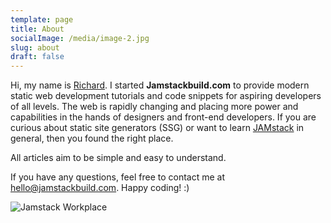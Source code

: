 ```yaml
---
template: page
title: About
socialImage: /media/image-2.jpg
slug: about
draft: false
---
```

Hi, my name is [Richard](https://twitter.com/iamchardmd). I started **Jamstackbuild.com** to provide modern static web development tutorials and code snippets for aspiring developers of all levels. The web is rapidly changing and placing more power and capabilities in the hands of designers and front-end developers. If you are curious about static site generators (SSG) or want to learn [JAMstack](https://jamstack.org) in general, then you found the right place.

All articles aim to be simple and easy to understand.

If you have any questions, feel free to contact me at [hello@jamstackbuild.com](mailto:hello@jamstackbuild.com). Happy coding! :)

![Jamstack Workplace](/media/nomad.png "Jamstack Workplace")